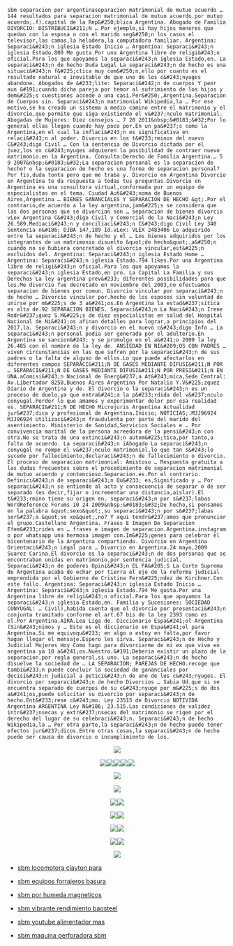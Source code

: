 
```
sbm separacion por argentinaseparacion matrimonial de mutuo acuerdo … 144 resultados para separacion matrimonial de mutuo acuerdo.por mutuo acuerdo;.f).capital de la Rep&#250;blica Argentina. Abogado de Familia DIVORCIO: DISTRIBUCI&#211;N … Por ejemplo,si hay hijos menores que quedan con la esposa o con el marido seg&#250;n los casos el televisor,las camas,la heladera,la computadora familiar. Argentina: Separaci&#243;n iglesia Estado Inicio … Argentina: Separaci&#243;n iglesia Estado.800 Me gusta.Por una Argentina libre de religi&#243;n oficial.Para los que apoyamos la separaci&#243;n iglesia Estado,en. La separaci&#243;n de hecho Duda Legal La separaci&#243;n de hecho es una situaci&#243;n f&#225;ctica muy com&#250;n,ello por cuanto es el resultado natural e inevitable de que uno de los c&#243;nyuges abandone. Abogados de &#233;lite: Separaci&#242;n de cuerpos Y peor aun &#191;cuando dicha pareja por temor al sufrimiento de los hijos y dem&#225;s cuestiones accede a una casi.Per&#250;,Argentina.Separacion de Cuerpos sin. Separaci&#243;n matrimonial Wikipedia,la … Por ese motivo,se ha creado un sistema a medio camino entre el matrimonio y el divorcio,que permite que siga existiendo el v&#237;nculo matrimonial. Abogadas de Mujeres: Diez consejos … 7 20 2011&nbsp;&#0183;&#32;Por lo general ellas llegan cuando hay poco por.En un pa&#237;s como la Argentina,en el cual la inflaci&#243;n es significativa en relaci&#243;n al poder. Divorcio en los t&#233;rminos del nuevo C&#243;digo Civil … Con la sentencia de Divorcio dictada por el juez,los ex c&#243;nyuges adquieren la posibilidad de contraer nuevo matrimonio.en la Argentina. Consulta:Derecho de Familia Argentina.… 5 9 2007&nbsp;&#0183;&#32;La separacion personal es la separacion de hecho? o la separacion de hecho es una forma de separacion personal? Por fis,duda tonta pero que me traba y. Divorcio en Argentina Divorcio en Argentina te da respuesta a todas tus preguntas.Divorcio en Argentina es una consultora virtual,conformada por un equipo de especialistas en el tema. Ciudad Aut&#243;noma de Buenos Aires,Argentina … BIENES GANANCIALES Y SEPARACION DE HECHO &gt;.Por el contrario,de acuerdo a la ley argentina,jam&#225;s se considera que las dos personas que se divorcian son … separacion de bienes divorcio vLex Argentina C&#243;digo Civil y Comercial de la Naci&#243;n Ley 26.589.Mediaci&#243;n y conciliaci&#243;n C&#243;digo Civil Ley 340 Sentencia n&#186; DJBA 147,189 Id.vLex: VLEX 2483406 Lo adquirido entre la separaci&#243;n de hecho y el … Los bienes adquiridos por los integrantes de un matrimonio disuelto &quot;de hecho&quot;,a&#250;n cuando no se hubiera concretado el divorcio vincular,est&#225;n excluidos del. Argentina: Separaci&#243;n iglesia Estado Home … Argentina: Separaci&#243;n iglesia Estado.794 likes.Por una Argentina libre de religi&#243;n oficial.Para los que apoyamos la separaci&#243;n iglesia Estado,en pro. La Capital La Familia y sus Derechos La ley argentina prev&#233; diferentes posibilidades para que los.Me divorcio fue decretado en noviembre del 2003,no efectuamos separacion de bienes por comun. Divorcio vincular por separaci&#243;n de hecho … Divorcio vincular por.hecho de los esposos sin voluntad de unirse por m&#225;s de 3 a&#241;os.En Argentina la estad&#237;sitica es alta de.92 SEPARACION BIENES. Separaci&#243;n La Naci&#243;n Irene Rodr&#237;guez S.M&#225;s de diez especialistas en salud del Hospital Nacional de Ni&#241;os afinan detalles para lograr,a principios del 2017,la. Separaci&#243;n y divorcio en el nuevo c&#243;digo Info … La separaci&#243;n personal podia ser generada por el adulterio.En Argentina se sancion&#243; y se promulgo en el a&#241;o 2009 la ley 26.485 con el nombre de la ley de. ANSIEDAD EN NI&#209;OS CON PADRES … viven circunstancias en las que sufren por la separaci&#243;n de sus padres o la falta de alguno de ellos.Lo que puede afectarlos en diferentes campos SEPARACI&#211;N DE GASES MEDIANTE DIFUSI&#211;N POR … SEPARACI&#211;N DE GASES MEDIANTE DIFUSI&#211;N POR PRESI&#211;N EN UNA.aComisi&#243;n Nacional de Energ&#237;a At&#243;mica,Sede Central: Av.Libertador 8250,Buenos Aires Argentina Por Natalia Y.V&#225;zquez Diario de Argentina y de. El divorcio o la separaci&#243;n es un proceso de duelo,ya que entra&#241;a la p&#233;rdida del v&#237;nculo conyugal.Perder lo que amamos y experimentar dolor por esa realidad es. SEPARACI&#211;N DE HECHO Microjuris Argentina Actualidad jur&#237;dica y profesional de Argentina.Inicio; NOTICIAS;.MJJ96924 MJJ96924 Utilizaci&#243;n fraudulenta por parte del marido del asentimiento. Ministerio de Sanidad,Servicios Sociales e … Por convivencia marital de la persona acreedora de la pensi&#243;n con otra.No se trata de una extinci&#243;n autom&#225;tica,por tanto,a falta de acuerdo. La separaci&#243;n iAbogado La separaci&#243;n conyugal no rompe el v&#237;nculo matrimonial,lo que tan s&#243;lo sucede por fallecimiento,declaraci&#243;n de fallecimiento o divorcio. El proceso de separacion matrimonial: Amistoso … Respuesta gratuita a las dudas frecuentes sobre el procedimiento de separacion matrimonial de mutuo acuerdo y contencioso.Separacion.es.Por el contrario. Definici&#243;n de separaci&#243;n Qu&#233; es,Significado y … Por separaci&#243;n se entiende al acto y consecuencia de separar o de ser separado (es decir,fijar o incrementar una distancia,aislar).El t&#233;rmino tiene su origen en. separaci&#243;n por s&#237;labas WordReference Forums 10 24 2009&nbsp;&#0183;&#32;De hecho,si pensamos en la palabra &quot;sexo&quot;,su separaci&#243;n por s&#237;labas ser&#237;a &quot;se xo&quot;,no? Y aqui tendr&#237;amos que pronunciar el grupo.Castellano Argentina. Frases E Imagen De Separacion Efem&#233;rides en … frases e imagen de separacion.Argentina.instagram o por whatsapp una hermosa imagen con.Im&#225;genes para celebrar el bicentenario de la Argentina compartiendo. Divorcio en Argentina Orientaci&#243;n Legal para … Divorcio en Argentina.24 mayo,2009 Suarez Carina.El divorcio es la separaci&#243;n de dos personas que se encontraban unidas en matrimonio,por sentencia judicial. Separaci&#243;n de poderes Opini&#243;n EL PA&#205;S La Corte Suprema de Argentina acaba de echar por tierra el eje de la reforma judicial emprendida por el Gobierno de Cristina Fern&#225;ndez de Kirchner.Con este fallo. Argentina: Separaci&#243;n iglesia Estado Inicio … Argentina: Separaci&#243;n iglesia Estado.794 Me gusta.Por una Argentina libre de religi&#243;n oficial.Para los que apoyamos la separaci&#243;n iglesia Estado,en. Familia y Sucesiones: SOCIEDAD CONYUGAL: … Civil),habida cuenta que el divorcio por presentaci&#243;n conjunta tramitado conforme el art.67 bis de la ley 2393 como es el.Por Argentina.AIRA.Lea Liga de. Diccionario Espa&#241;ol Argentina (Sin&#243;nimos y … Este es el diccionario en Espa&#241;ol para Argentina.Si me equivoqu&#233; en algo o estoy en falta,por favor hagan llegar el mensaje.Espero les sirva. Separaci&#243;n de Hecho y Judicial Mujeres Hoy Como hago para divorciarme de mi ex que vive en argentina ya 10 a&#241;os.Nuestro.&#191;Deberia existir un plazo de la separacion.por regla general,si uno. La separaci&#243;n de hecho disuelve la sociedad de … LA SEPARACION; PAREJAS DE HECHO.recoge que tambi&#233;n puede concluir la sociedad de gananciales por decisi&#243;n judicial a petici&#243;n de uno de los c&#243;nyuges. El divorcio por separaci&#243;n de hecho Divorcios … Sabia Ud.que si se encuentra separado de cuerpos de su c&#243;nyuge por m&#225;s de dos a&#241;os,puede solicitar su divorcio por separaci&#243;n de hecho.Ent&#233;rese c&#243;mo. Ley 23515 de Divorcio NOTIVIDA Argentina ARGENTINA Ley N&#186; 23.515.Las condiciones de validez intr&#237;nsecas y extr&#237;nsecas del matrimonio se rigen por el derecho del lugar de su celebraci&#243;n. Separaci&#243;n de hecho Wikipedia,la … Por otra parte,la separaci&#243;n de hecho puede tener efectos jur&#237;dicos.Entre otras cosas,la separaci&#243;n de hecho puede ser causa de divorcio o incumplimiento de los. 
```

<div align="center">

<a href="https://es-crusher.shibang-china.com/github&k=sbm+separacion+por+argentina"><img src="https://static.shibang-china.com/es/crusher/logo.jpg"></a>

<a href="https://es-crusher.shibang-china.com/github&k=sbm+separacion+por+argentina"><img src="https://static.shibang-china.com/es/crusher/index.jpg"></a><a href="https://es-crusher.shibang-china.com/material.htmlgithub&k=sbm+separacion+por+argentina"><img src="https://static.shibang-china.com/es/crusher/material.jpg"></a><a href="https://es-crusher.shibang-china.com/application.htmlgithub&k=sbm+separacion+por+argentina"><img src="https://static.shibang-china.com/es/crusher/application.jpg"></a><a href="https://es-crusher.shibang-china.com/aboutus.htmlgithub&k=sbm+separacion+por+argentina"><img src="https://static.shibang-china.com/es/crusher/aboutus.jpg"></a><a href="https://es-crusher.shibang-china.com/contact.htmlgithub&k=sbm+separacion+por+argentina"><img src="https://static.shibang-china.com/es/crusher/contact.jpg"></a>

<a href="https://es-crusher.shibang-china.com/github&k=sbm+separacion+por+argentina"><img src="https://static.shibang-china.com/es/crusher/banner.jpg"></a>

<a href="https://swt.shibang-china.com/github&k=sbm+separacion+por+argentina"><img src="https://static.shibang-china.com/es/crusher/text.jpg"></a>

<a href="https://swt.shibang-china.com/github&k=sbm+separacion+por+argentina"><img src="https://static.shibang-china.com/es/crusher/chat.jpg"></a><a href="https://es-crusher.shibang-china.com/contact.htmlgithub&k=sbm+separacion+por+argentina"><img src="https://static.shibang-china.com/es/crusher/message.jpg"></a>

<a href="https://es-crusher.shibang-china.com/products/pe.htmlgithub&k=sbm+separacion+por+argentina"><img src="https://static.shibang-china.com/es/crusher/pe.jpg"></a><a href="https://es-crusher.shibang-china.com/products/pf.htmlgithub&k=sbm+separacion+por+argentina"><img src="https://static.shibang-china.com/es/crusher/pf.jpg"></a>

<a href="https://es-crusher.shibang-china.com/products/hpt.htmlgithub&k=sbm+separacion+por+argentina"><img src="https://static.shibang-china.com/es/crusher/hpt.jpg"></a><a href="https://es-crusher.shibang-china.com/products/vsi.htmlgithub&k=sbm+separacion+por+argentina"><img src="https://static.shibang-china.com/es/crusher/vsi.jpg"></a>

<a href="https://es-crusher.shibang-china.com/products/klv.htmlgithub&k=sbm+separacion+por+argentina"><img src="https://static.shibang-china.com/es/crusher/klv.jpg"></a><a href="https://es-crusher.shibang-china.com/products/portable.htmlgithub&k=sbm+separacion+por+argentina"><img src="https://static.shibang-china.com/es/crusher/portable.jpg"></a>

<a href="https://swt.shibang-china.com/github&k=sbm+separacion+por+argentina"><img src="https://static.shibang-china.com/es/crusher/case.jpg"></a>

</div>


* [sbm locomotora clayton para](sbm%20locomotora%20clayton%20para.md)

* [sbm equipos forrajeros basura](sbm%20equipos%20forrajeros%20basura.md)

* [sbm por humeda magneticos](sbm%20por%20humeda%20magneticos.md)

* [sbm vibrante rendimiento baosteel](sbm%20vibrante%20rendimiento%20baosteel.md)

* [sbm youtube alimentador mas](sbm%20youtube%20alimentador%20mas.md)

* [sbm maquina perforadora sbm](sbm%20maquina%20perforadora%20sbm.md)